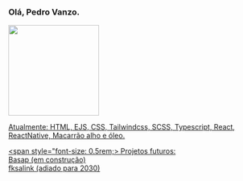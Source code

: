 ### Olá, Pedro Vanzo.

<div>
  <a href="https://github.com/pedrovanzo">
  <img height="180em" src="https://github-readme-stats.vercel.app/api/top-langs/?username=pedrovanzo&layout=compact&langs_count=6&theme=dracula"/>
</div>

Atualmente:
HTML, EJS, CSS, Tailwindcss, SCSS, Typescript, React, ReactNative, Macarrão alho e óleo.

<span style="font-size: 0.5rem;>
Projetos futuros:<br>
Basap (em construção)<br>
fksalink (adiado para 2030)
</span>
